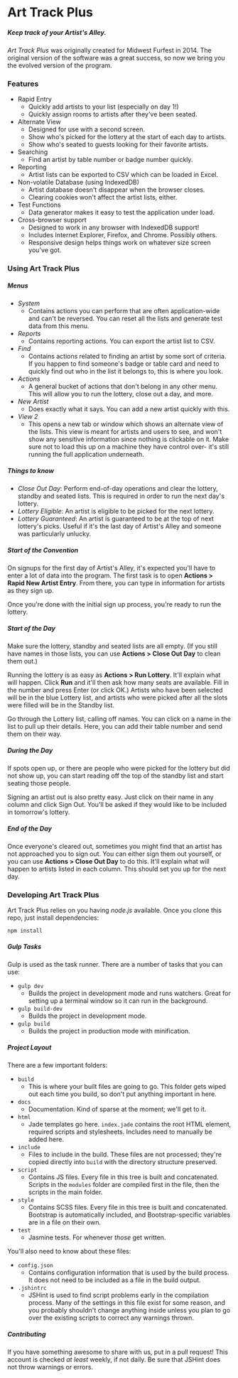 # Art Track Plus

##### Keep track of your Artist's Alley.

*Art Track Plus* was originally created for Midwest Furfest in 2014. The
original version of the software was a great success, so now we bring you the
evolved version of the program.

### Features

- Rapid Entry
  - Quickly add artists to your list (especially on day 1!)
  - Quickly assign rooms to artists after they've been seated.
- Alternate View
  - Designed for use with a second screen.
  - Show who's picked for the lottery at the start of each day to artists.
  - Show who's seated to guests looking for their favorite artists.
- Searching
  - Find an artist by table number or badge number quickly.
- Reporting
  - Artist lists can be exported to CSV which can be loaded in Excel.
- Non-volatile Database (using IndexedDB)
  - Artist database doesn't disappear when the browser closes.
  - Clearing cookies won't affect the artist lists, either.
- Test Functions
  - Data generator makes it easy to test the application under load.
- Cross-browser support
  - Designed to work in any browser with IndexedDB support!
  - Includes Internet Explorer, Firefox, and Chrome. Possibly others.
  - Responsive design helps things work on whatever size screen you've got.

### Using Art Track Plus

##### Menus

- *System*
  - Contains actions you can perform that are often application-wide and can't
    be reversed. You can reset all the lists and generate test data from this
    menu.
- *Reports*
  - Contains reporting actions. You can export the artist list to CSV.
- *Find*
  - Contains actions related to finding an artist by some sort of criteria. If
    you happen to find someone's badge or table card and need to quickly find
    out who in the list it belongs to, this is where you look.
- *Actions*
  - A general bucket of actions that don't belong in any other menu. This will
    allow you to run the lottery, close out a day, and more.
- *New Artist*
  - Does exactly what it says. You can add a new artist quickly with this.
- *View 2*
  - This opens a new tab or window which shows an alternate view of the lists.
    This view is meant for artists and users to see, and won't show any
    sensitive information since nothing is clickable on it. Make sure not to
    load this up on a machine they have control over- it's still running the
    full application underneath.

##### Things to know

- *Close Out Day*: Perform end-of-day operations and clear the lottery, standby
  and seated lists. This is required in order to run the next day's lottery.
- *Lottery Eligible*: An artist is eligible to be picked for the next lottery.
- *Lottery Guaranteed*: An artist is guaranteed to be at the top of next
  lottery's picks. Useful if it's the last day of Artist's Alley and someone
  was particularly unlucky.

##### Start of the Convention

On signups for the first day of Artist's Alley, it's expected you'll have to
enter a lot of data into the program. The first task is to open **Actions >
Rapid New Artist Entry**. From there, you can type in information for artists
as they sign up.

Once you're done with the initial sign up process, you're ready to run the
lottery.

##### Start of the Day

Make sure the lottery, standby and seated lists are all empty. (If you
still have names in those lists, you can use **Actions > Close Out Day** to
clean them out.)

Running the lottery is as easy as **Actions > Run Lottery**. It'll explain what
will happen. Click **Run** and it'll then ask how many seats are available.
Fill in the number and press Enter (or click OK.) Artists who have been
selected will be in the blue Lottery list, and artists who were picked after
all the slots were filled will be in the Standby list.

Go through the Lottery list, calling off names. You can click on a name in the
list to pull up their details. Here, you can add their table number and send
them on their way.

##### During the Day

If spots open up, or there are people who were picked for the lottery but did
not show up, you can start reading off the top of the standby list and start
seating those people.

Signing an artist out is also pretty easy. Just click on their name in any
column and click Sign Out. You'll be asked if they would like to be included
in tomorrow's lottery.

##### End of the Day

Once everyone's cleared out, sometimes you might find that an artist has not
approached you to sign out. You can either sign them out yourself, or you can
use **Actions > Close Out Day** to do this. It'll explain what will happen to
artists listed in each column. This should set you up for the next day.

### Developing Art Track Plus

Art Track Plus relies on you having *node.js* available. Once you clone this
repo, just install dependencies:

```
npm install
```

##### Gulp Tasks

Gulp is used as the task runner. There are a number of tasks that you can use:

- `gulp dev`
  - Builds the project in development mode and runs watchers. Great for setting
    up a terminal window so it can run in the background.
- `gulp build-dev`
  - Builds the project in development mode.
- `gulp build`
  - Builds the project in production mode with minification.

##### Project Layout

There are a few important folders:

- `build`
  - This is where your built files are going to go. This folder gets wiped out
    each time you build, so don't put anything important in here.
- `docs`
  - Documentation. Kind of sparse at the moment; we'll get to it.
- `html`
  - Jade templates go here. `index.jade` contains the root HTML element,
    required scripts and stylesheets. Includes need to manually be added here.
- `include`
  - Files to include in the build. These files are not processed; they're copied
    directly into `build` with the directory structure preserved.
- `script`
  - Contains JS files. Every file in this tree is built and concatenated.
    Scripts in the `modules` folder are compiled first in the file, then the
    scripts in the main folder.
- `style`
  - Contains SCSS files. Every file in this tree is built and concatenated.
    Bootstrap is automatically included, and Bootstrap-specific variables are in
    a file on their own.
- `test`
  - Jasmine tests. For whenever *those* get written.

You'll also need to know about these files:

- `config.json`
  - Contains configuration information that is used by the build process. It
    does not need to be included as a file in the build output.
- `.jshintrc`
  - JSHint is used to find script problems early in the compilation process.
    Many of the settings in this file exist for some reason, and you probably
    shouldn't change anything inside unless you plan to go over the existing
    scripts to correct any warnings thrown.

##### Contributing

If you have something awesome to share with us, put in a pull request! This
account is checked *at least* weekly, if not daily. Be sure that JSHint does
not throw warnings or errors.
